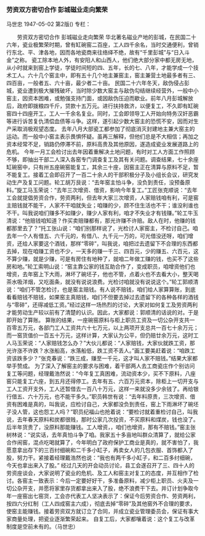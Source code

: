 ### 劳资双方密切合作  彭城磁业走向繁荣
马世忠
1947-05-02
第2版()
专栏：

　　劳资双方密切合作  彭城磁业走向繁荣
    华北著名磁业产地的彭城，在民国二十六年，瓷业极繁荣时期，曾有缸碗窑二百座，工人四千余名，当时交通便利，曾销行东北、平、津各地，因而各地瓷商来往络绎不绝，故有“千里彭城”与“日入斗金”之称。
    瓷工除本地人外，有安阳人和山西人，他们绝大部分家中都无房无地，从小时就来到窑上学徒，学徒时间短的四、五年，长的七、八年，才能学成一个技术工人。六十几个窑主中，即有五十几个地主兼窑主，窑主兼营土地最多者有三、四百亩，一般者五、六十亩，最少者二十亩。
    民国二十六年冬天，敌伪侵占彭城，瓷业遭到极大摧残破坏，当时除少数大窑主与敌伪勾结继续经营外，一般中小窑主，因资本困难，或勉强支持门面，或因敌伪压迫而歇业。前年八月彭城解放后，政府即拨粮四千斤，贷款十五万元。进行扶持救济，以便复工，不久即有缸碗窑四十四座开工，工人一千余名复业。同时，工会即领导工人开始向特务汉奸恶霸等进行诉苦复仇清偿血债等斗争。这样，遂引起少数大窑主的恐慌不安，因而对生产采取消极观望态度。
    去年八月大部瓷工都参加了彻底消灭封建地主兼大窑主的运动。而一般中小窑主表示畏惧怀疑。虽再三解释，但他们总是不大相信；再加之资本经常不足，销路仍停滞不前，原料高贵及其他原因，遂造成瓷业发展道路上的危机。
    今年一月工会检讨出去年因着重解决土地问题，有时对工人方面工作照顾不够，即抽出干部二人深入各窑专门调查复工及其有关问题。调查结果，七十余座缸碗窑中，只有卅五座碗窑能复工，其余三十座，因窑主正在清算与原料不足，暂不能复工。接着工会即召开了一百二十余人的干部积极分子及小组长会议，研究发动生产及复工问题。轮工胡万艮说：“去年窑主怕斗争，没负到责任，没预备原料。”旋工马玉荣说：“去年三次增资、借资，影响今年复工。”工匠张克顺说：“去年工会就提倡劳资合作，劳资两利，但去年大家三次增资，人家赔钱咱有利，可是窑主赔钱就不能干，人家不干咱就失业；咱赚的少，顾不住生活也不干；谁没利谁也不干。叫我说咱们赚多不如赚少，赚少人家有利，咱才不失业才有钱赚。”轮工牛玉清说：“他赔钱咱知道？作买卖赔赚都有，那光许赚不许赔。敌人在时，他赚的钱都那里去了？”托工张山说：“咱们别那样说了，光检讨人家窑主，不检讨自己。咱去年一个人有借五、六千元的，有借八、九千元一万的，可光借没还呀，咱们增资，还给人家要这个酒钱，那样“零碎”，叫我说，咱把过去遗留下不合理的东西都去掉，现在咱赚工资也不少，一天多的赚一千三、四百元，少的赚五、六百元，这不算少赚，就是少赚，可是有房住有地种了，就咱二年做工赚的钱，也买不了这些房和地。”轮工索明山说：“窑主靠公家的钱互助合作了，变成职员，咱增资他们也增资，去年窑上下大雨，淋坏了碗坯子，他也不管，点着火也不去看大小，整天喝茶水吸洋烟，又吃面条，就没有说说浪费。光检讨咱就没有说说这个。”轮工郭顺清说：“咱们不管怎检讨，也是窑主赔钱。有人说不赔钱，咱们给人家算算账，到底看看赔钱不赔钱，如果窑主真赔钱，咱们不但要去掉过去遗留下的各种各样的酒钱与“零碎”，还得减低工资。”经过这样一场热烈的讨论，大家对如何复工及劳资两利才能劳动生产较以前有了清楚的认识。因此，大家都说：郭顺清的话说的对。于是即开始了算账。
    算账的结果，一座碗窑原料与柜上职员工资及一切公杂开支共一百零五万元，各部门工人工资共六十七万元，以上两项开支总共一百七十余万元；而一窑货值价一百五十万元，这样计算，大家认为公平，但仍赔廿余万元，这时工人马玉荣说：“人家赔钱怎么办？”大伙儿都说：“人家赔钱，大家伙就跌工资，那光许涨不许跌？水涨船高，水落船低，跌工资不丢人。”画工要美赶着说：“咱跌工资该跌多少？”张克春说：“跌三成，赚至一千元，这才叫人家不赔钱。”结果大家都举手赞成。
    为了深入了解窑主的要求与困难，着干部两人去工商瓷庄作个别访问复工等问题，经理戴浩然说：“今年复工真困难，流动资本少，买不下原料，八座窑只能复工六座，到五月还得停工。去年有五、六百万元资本，除柜上一切开支与工人工资开支外，工人还暂借去一百八十万元，这样一来就没多少余钱了。再给银行借五、六十万元，也不能干多久。”职员韩世有说：“去年料原贵，三次增资、借资有困难是真的，叫我说，应检讨自己，大家都没负到责任，窑上下雨淋坏了碗坯子没人管，这也怨工人吗？”职员纪福山也抢着说：“要检讨就着重检讨自己，叫我说，去年春天原料和炭都很贱，那时公家几次投资，不买原料和煤炭，钱也没了。后半年货贵了，没原料那能赚钱。工人增资，，咱们也增资，那有不赔钱。”窑主张树林说：“说实话，去年真怕斗争了咱。我家五十多亩地叫群众清算了，就给公家合作闹窑，混点吃喝就算了，今年明白了政府保护工商业是真的，就不害怕了，我愿意拿出存下的三百纣细碗和二千多小缸子，再卖女人的几包衣服、首饰都入了股，努力干。紧接着经理戴浩然也说：“我也有两千多小缸子，和二百多纣细碗，今天也拿出来入了股。”
    经过几天的开会动员讨论，县工会遂召开了三、四十人的劳资座谈会，大家说明了瓷业的危机、及工人和窑主对复工的态度，并互相作了检讨。各窑主一致表示：今后一定要好好干，多准备原料，减少柜上职员、火夫及一切公杂开支，并愿将家里存货都拿出来入了股，绝不浪费干下去。并订计划争取今年一座窑出七窑货，工会亦代表工人坚决表示了：保证今后劳资合作、劳资两利，按四六分红制（工人四成窑主六成），彻底去掉“零碎”及其他窑外不合理的要求，使窑主能赚钱。接着劳资双方就订立了合同，并成立瓷业管理委员会，保证有事大家商量处理，把瓷业逐渐繁荣起来。
    自复工后，大家都嚷着说：这个复工与改革制度是空前未有的。（马世忠）
